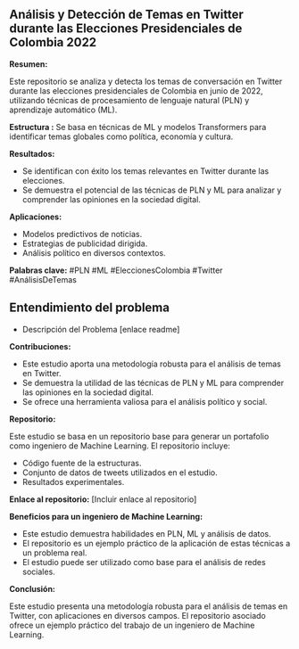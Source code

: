 ## Análisis y Detección de Temas en Twitter durante las Elecciones Presidenciales de Colombia 2022

**Resumen:**

Este repositorio se analiza y detecta los temas de conversación en Twitter durante las elecciones presidenciales de Colombia en junio de 2022, utilizando técnicas de procesamiento de lenguaje natural (PLN) y aprendizaje automático (ML). 

**Estructura :** Se basa en técnicas de ML y modelos Transformers para identificar temas globales como política, economía y cultura.


**Resultados:**

* Se identifican con éxito los temas relevantes en Twitter durante las elecciones.
* Se demuestra el potencial de las técnicas de PLN y ML para analizar y comprender las opiniones en la sociedad digital.


**Aplicaciones:**

* Modelos predictivos de noticias.
* Estrategias de publicidad dirigida.
* Análisis político en diversos contextos.

**Palabras clave:** #PLN #ML #EleccionesColombia #Twitter #AnálisisDeTemas 

## Entendimiento del problema
* Descripción del Problema [enlace readme]


**Contribuciones:**

* Este estudio aporta una metodología robusta para el análisis de temas en Twitter.
* Se demuestra la utilidad de las técnicas de PLN y ML para comprender las opiniones en la sociedad digital.
* Se ofrece una herramienta valiosa para el análisis político y social.

**Repositorio:**

Este estudio se basa en un repositorio base para generar un portafolio como ingeniero de Machine Learning. El repositorio incluye:

* Código fuente de la estructuras.
* Conjunto de datos de tweets utilizados en el estudio.
* Resultados experimentales.

**Enlace al repositorio:** [Incluir enlace al repositorio]

**Beneficios para un ingeniero de Machine Learning:**

* Este estudio demuestra habilidades en PLN, ML y análisis de datos.
* El repositorio es un ejemplo práctico de la aplicación de estas técnicas a un problema real.
* El estudio puede ser utilizado como base para el análisis de redes sociales.

**Conclusión:**

Este estudio presenta una metodología robusta para el análisis de temas en Twitter, con aplicaciones en diversos campos. El repositorio asociado ofrece un ejemplo práctico del trabajo de un ingeniero de Machine Learning.

